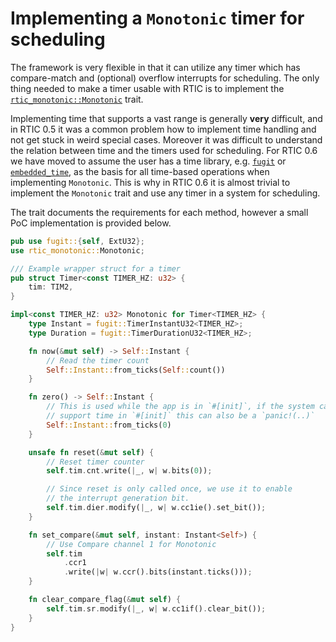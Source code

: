 # Implementing a `Monotonic` timer for scheduling

The framework is very flexible in that it can utilize any timer which has compare-match and (optional)
overflow interrupts for scheduling. The only thing needed to make a timer usable with RTIC is to
implement the [`rtic_monotonic::Monotonic`] trait.

Implementing time that supports a vast range is generally **very** difficult, and in RTIC 0.5 it was a
common problem how to implement time handling and not get stuck in weird special cases. Moreover
it was difficult to understand the relation between time and the timers used for scheduling. For
RTIC 0.6 we have moved to assume the user has a time library, e.g. [`fugit`] or [`embedded_time`],
as the basis for all time-based operations when implementing `Monotonic`. This is why in RTIC 0.6
it is almost trivial to implement the `Monotonic` trait and use any timer in a system for scheduling.

The trait documents the requirements for each method, however a small PoC implementation is provided
below.

[`rtic_monotonic::Monotonic`]: https://docs.rs/rtic-monotonic/
[`fugit`]: https://docs.rs/fugit/
[`embedded_time`]: https://docs.rs/embedded_time/

```rust
pub use fugit::{self, ExtU32};
use rtic_monotonic::Monotonic;

/// Example wrapper struct for a timer
pub struct Timer<const TIMER_HZ: u32> {
    tim: TIM2,
}

impl<const TIMER_HZ: u32> Monotonic for Timer<TIMER_HZ> {
    type Instant = fugit::TimerInstantU32<TIMER_HZ>;
    type Duration = fugit::TimerDurationU32<TIMER_HZ>;

    fn now(&mut self) -> Self::Instant {
        // Read the timer count
        Self::Instant::from_ticks(Self::count())
    }

    fn zero() -> Self::Instant {
        // This is used while the app is in `#[init]`, if the system cannot
        // support time in `#[init]` this can also be a `panic!(..)`
        Self::Instant::from_ticks(0)
    }

    unsafe fn reset(&mut self) {
        // Reset timer counter
        self.tim.cnt.write(|_, w| w.bits(0));

        // Since reset is only called once, we use it to enable
        // the interrupt generation bit.
        self.tim.dier.modify(|_, w| w.cc1ie().set_bit());
    }

    fn set_compare(&mut self, instant: Instant<Self>) {
        // Use Compare channel 1 for Monotonic
        self.tim
            .ccr1
            .write(|w| w.ccr().bits(instant.ticks()));
    }

    fn clear_compare_flag(&mut self) {
        self.tim.sr.modify(|_, w| w.cc1if().clear_bit());
    }
}
```
